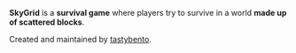 **SkyGrid** is a **survival game** where players try to survive in a world **made up of scattered blocks**.

Created and maintained by [tastybento](https://github.com/tastybento).